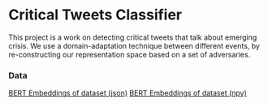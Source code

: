 # Critical Tweets Classifier

This project is a work on detecting critical tweets that talk about emerging crisis. We use a domain-adaptation technique between
different events, by re-constructing our representation space based on a set of adversaries.

### Data

[BERT Embeddings of dataset (json)](https://drive.google.com/file/d/1KsenF_qhRsKk67NbSKz9ESYNqtClYngQ/view?usp=sharing)
[BERT Embeddings of dataset (npy)](https://drive.google.com/file/d/1DqNa49IurhF7OFqMdPYC5acq-zbkGbtU/view?usp=sharing)
